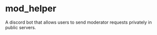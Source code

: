 # mod_helper
A discord bot that allows users to send moderator requests privately in public servers.
